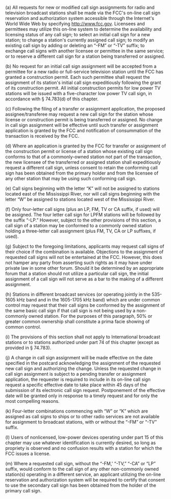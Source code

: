 (a) All requests for new or modified call sign assignments for radio and television broadcast stations shall be made via the FCC's on-line call sign reservation and authorization system accessible through the Internet's World Wide Web by specifying http://www.fcc.gov. Licensees and permittees may utilize this on-line system to determine the availability and licensing status of any call sign; to select an initial call sign for a new station; to change a station's currently assigned call sign; to modify an existing call sign by adding or deleting an “-FM” or “-TV” suffix; to exchange call signs with another licensee or permittee in the same service; or to reserve a different call sign for a station being transferred or assigned.

(b) No request for an initial call sign assignment will be accepted from a permittee for a new radio or full-service television station until the FCC has granted a construction permit. Each such permittee shall request the assignment of its station's initial call sign expeditiously following the grant of its construction permit. All initial construction permits for low power TV stations will be issued with a five-character low power TV call sign, in accordance with § 74.783(d) of this chapter.

(c) Following the filing of a transfer or assignment application, the proposed assignee/transferee may request a new call sign for the station whose license or construction permit is being transferred or assigned. No change in call sign assignment will be effective until such transfer or assignment application is granted by the FCC and notification of consummation of the transaction is received by the FCC.

(d) Where an application is granted by the FCC for transfer or assignment of the construction permit or license of a station whose existing call sign conforms to that of a commonly-owned station not part of the transaction, the new licensee of the transferred or assigned station shall expeditiously request a different call sign, unless consent to retain the conforming call sign has been obtained from the primary holder and from the licensee of any other station that may be using such conforming call sign.

(e) Call signs beginning with the letter “K” will not be assigned to stations located east of the Mississippi River, nor will call signs beginning with the letter “W” be assigned to stations located west of the Mississippi River.

(f) Only four-letter call signs (plus an LP, FM, TV or CA suffix, if used) will be assigned. The four letter call sign for LPFM stations will be followed by the suffix “-LP.” However, subject to the other provisions of this section, a call sign of a station may be conformed to a commonly owned station holding a three-letter call assignment (plus FM, TV, CA or LP suffixes, if used).

(g) Subject to the foregoing limitations, applicants may request call signs of their choice if the combination is available. Objections to the assignment of requested call signs will not be entertained at the FCC. However, this does not hamper any party from asserting such rights as it may have under private law in some other forum. Should it be determined by an appropriate forum that a station should not utilize a particular call sign, the initial assignment of a call sign will not serve as a bar to the making of a different assignment.

(h) Stations in different broadcast services (or operating jointly in the 535-1605 kHz band and in the 1605-1705 kHz band) which are under common control may request that their call signs be conformed by the assignment of the same basic call sign if that call sign is not being used by a non-commonly owned station. For the purposes of this paragraph, 50% or greater common ownership shall constitute a prima facie showing of common control.

(i) The provisions of this section shall not apply to International broadcast stations or to stations authorized under part 74 of this chapter (except as provided in § 74.783).

(j) A change in call sign assignment will be made effective on the date specified in the postcard acknowledging the assignment of the requested new call sign and authorizing the change. Unless the requested change in call sign assignment is subject to a pending transfer or assignment application, the requester is required to include in its on-line call sign request a specific effective date to take place within 45 days of the submission of its electronic call sign request. Postponement of the effective date will be granted only in response to a timely request and for only the most compelling reasons.

(k) Four-letter combinations commencing with “W” or “K” which are assigned as call signs to ships or to other radio services are not available for assignment to broadcast stations, with or without the “-FM” or “-TV” suffix.

(l) Users of nonlicensed, low-power devices operating under part 15 of this chapter may use whatever identification is currently desired, so long as propriety is observed and no confusion results with a station for which the FCC issues a license.

(m) Where a requested call sign, without the “-FM,' “-TV,” “-CA” or “LP” suffix, would conform to the call sign of any other non-commonly owned station(s) operating in a different service, an applicant utilizing the on-line reservation and authorization system will be required to certify that consent to use the secondary call sign has been obtained from the holder of the primary call sign.

